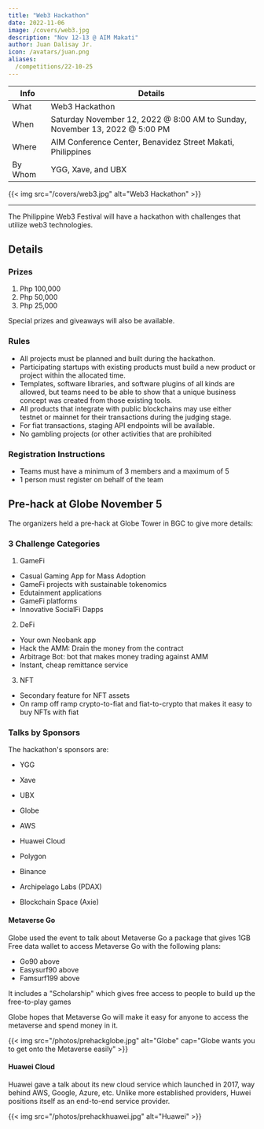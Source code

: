 ```yaml
---
title: "Web3 Hackathon"
date: 2022-11-06
image: /covers/web3.jpg
description: "Nov 12-13 @ AIM Makati"
author: Juan Dalisay Jr.
icon: /avatars/juan.png
aliases:
  /competitions/22-10-25
---
```



Info | Details 
--- | ---
What | Web3 Hackathon
When | Saturday November 12, 2022 @ 8:00 AM to Sunday, November 13, 2022 @ 5:00 PM
Where | AIM Conference Center, Benavidez Street Makati, Philippines
By Whom | YGG, Xave, and UBX

{{< img src="/covers/web3.jpg" alt="Web3 Hackathon" >}}

---

The Philippine Web3 Festival will have a hackathon with challenges that utilize web3 technologies. 

## Details

### Prizes

1. Php 100,000
2. Php 50,000
3. Php 25,000

Special prizes and giveaways will also be available.

### Rules

- All projects must be planned and built during the hackathon. 
- Participating startups with existing products must build a new product or project within the allocated time.
- Templates, software libraries, and software plugins of all kinds are allowed, but teams need to be able to show that a unique business concept was created from those existing tools.
- All products that integrate with public blockchains may use either testnet or mainnet for their transactions during the judging stage. 
- For fiat transactions, staging API endpoints will be available.
- No gambling projects (or other activities that are prohibited

### Registration Instructions

- Teams must have a minimum of 3 members and a maximum of 5
- 1 person must register on behalf of the team


## Pre-hack at Globe November 5

The organizers held a pre-hack at Globe Tower in BGC to give more details: 

### 3 Challenge Categories

1. GameFi
  - Casual Gaming App for Mass Adoption
  - GameFi projects with sustainable tokenomics
  - Edutainment applications
  - GameFi platforms 
  - Innovative SocialFi Dapps

2. DeFi
  - Your own Neobank app
  - Hack the AMM: Drain the money from the contract
  - Arbitrage Bot: bot that makes money trading against AMM
  - Instant, cheap remittance service

3. NFT
  - Secondary feature for NFT assets
  - On ramp off ramp crypto-to-fiat and fiat-to-crypto that makes it easy to buy NFTs with fiat


### Talks by Sponsors

The hackathon's sponsors are:

- YGG
- Xave
- UBX

- Globe
- AWS
- Huawei Cloud

- Polygon
- Binance

- Archipelago Labs (PDAX)
- Blockchain Space (Axie)


#### Metaverse Go

Globe used the event to talk about Metaverse Go a package that gives 1GB Free data wallet to access Metaverse Go with the following plans:

- Go90 above
- Easysurf90 above
- Famsurf199 above

It includes a "Scholarship" which gives free access to people to build up the free-to-play games

Globe hopes that Metaverse Go will make it easy for anyone to access the metaverse and spend money in it.

{{< img src="/photos/prehackglobe.jpg" alt="Globe" cap="Globe wants you to get onto the Metaverse easily" >}}




#### Huawei Cloud

Huawei gave a talk about its new cloud service which launched in 2017, way behind AWS, Google, Azure, etc. Unlike more established providers, Huwei positions itself as an end-to-end service provider. 

{{< img src="/photos/prehackhuawei.jpg" alt="Huawei" >}}

